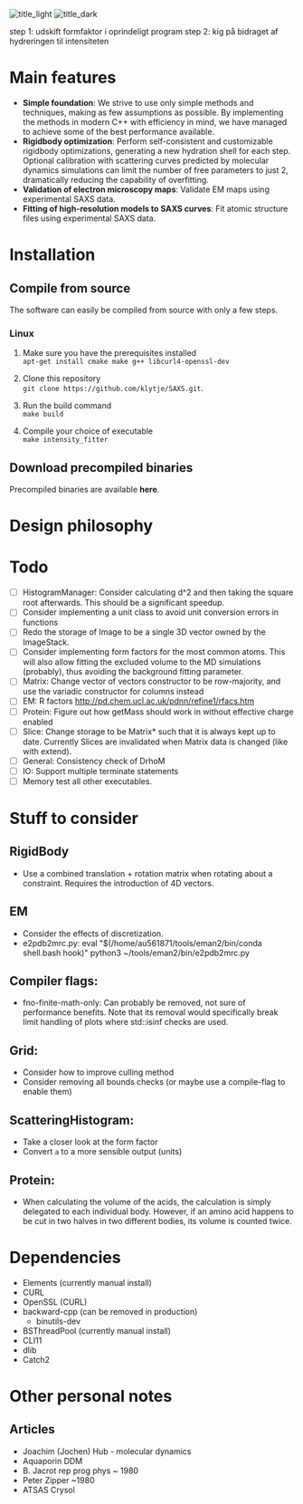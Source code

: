 ![title_light](../media/title_dark.png?raw=true#gh-light-mode-only)
![title_dark](../media/title_light.png?raw=true#gh-dark-mode-only)

step 1: udskift formfaktor i oprindeligt program
step 2: kig på bidraget af hydreringen til intensiteten

# Main features
- **Simple foundation**: We strive to use only simple methods and techniques, making as few assumptions as possible. By implementing the methods in modern C++ with efficiency in mind, we have managed to achieve some of the best performance available.
- **Rigidbody optimization**: Perform self-consistent and customizable rigidbody optimizations, generating a new hydration shell for each step. Optional calibration with scattering curves predicted by molecular dynamics simulations can limit the number of free parameters to just 2, dramatically reducing the capability of overfitting.   
- **Validation of electron microscopy maps**: Validate EM maps using experimental SAXS data. 
- **Fitting of high-resolution models to SAXS curves**: Fit atomic structure files using experimental SAXS data. 

# Installation
## Compile from source
The software can easily be compiled from source with only a few steps.

### Linux
1. Make sure you have the prerequisites installed  
`apt-get install cmake make g++ libcurl4-openssl-dev`

2. Clone this repository  
`git clone https://github.com/klytje/SAXS.git`.

3. Run the build command  
`make build`

4. Compile your choice of executable  
`make intensity_fitter`

## Download precompiled binaries
Precompiled binaries are available **here**. 

# Design philosophy

# Todo
* 	[ ] HistogramManager: Consider calculating d^2 and then taking the square root afterwards. This should be a significant speedup. 
* 	[ ] Consider implementing a unit class to avoid unit conversion errors in functions
* 	[ ] Redo the storage of Image to be a single 3D vector owned by the ImageStack. 
* 	[ ] Consider implementing form factors for the most common atoms. This will also allow fitting the excluded volume to the MD simulations (probably), thus avoiding the background fitting parameter. 
*	[ ] Matrix: Change vector of vectors constructor to be row-majority, and use the variadic constructor for columns instead
*	[ ] EM: R factors http://pd.chem.ucl.ac.uk/pdnn/refine1/rfacs.htm
*	[ ] Protein: Figure out how getMass should work in without effective charge enabled
*	[ ] Slice: Change storage to be Matrix<T>* such that it is always kept up to date. Currently Slices are invalidated when Matrix data is changed (like with extend). 
*	[ ] General: Consistency check of DrhoM
*	[ ] IO: Support multiple terminate statements
*	[ ] Memory test all other executables.

# Stuff to consider
## RigidBody
* 	Use a combined translation + rotation matrix when rotating about a constraint. Requires the introduction of 4D vectors.

## EM
*	Consider the effects of discretization. 
*	e2pdb2mrc.py: 
 	eval "$(/home/au561871/tools/eman2/bin/conda shell.bash hook)"
	python3 ~/tools/eman2/bin/e2pdb2mrc.py
	
## Compiler flags:
*	fno-finite-math-only: Can probably be removed, not sure of performance benefits. Note that its removal would specifically break limit handling of plots where std::isinf checks are used. 

## Grid:
*	Consider how to improve culling method
*	Consider removing all bounds checks (or maybe use a compile-flag to enable them)

## ScatteringHistogram:
*	Take a closer look at the form factor
*	Convert `a` to a more sensible output (units)

## Protein: 
*	When calculating the volume of the acids, the calculation is simply delegated to each individual body. However, if an amino acid happens to be cut in two halves in two different bodies, its volume is counted twice. 

# Dependencies
*	Elements (currently manual install)
*	CURL
*	OpenSSL (CURL)
*	backward-cpp (can be removed in production)
	*	binutils-dev
*	BSThreadPool (currently manual install)
*	CLI11
*	dlib
*	Catch2

# Other personal notes
## Articles
*	Joachim (Jochen) Hub - molecular dynamics
*	Aquaporin DDM
*	B. Jacrot rep prog phys ~ 1980
*	Peter Zipper ~1980
*	ATSAS Crysol
